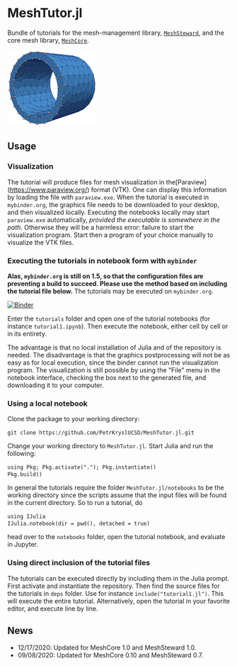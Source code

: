 # MeshTutor.jl

Bundle of tutorials for the mesh-management library, [`MeshSteward`](https://github.com/PetrKryslUCSD/MeshSteward.jl.git), and the core mesh library, [`MeshCore`](https://github.com/PetrKryslUCSD/MeshCore.jl.git).

![Sample mesh](trunc_cyl_shell_0.png)

## Usage

### Visualization

The tutorial will produce files for mesh visualization in the[Paraview]
(https://www.paraview.org/) format (VTK). One can display this information by
loading the file with `paraview.exe`. When the tutorial is executed in
`mybinder.org`, the graphics file needs to be downloaded to your desktop, and
then visualized locally. Executing the notebooks locally may start
`paraview.exe` automatically, *provided the executable is somewhere in the
path*. Otherwise they will be a harmless error: failure to start the
visualization program. Start then a program of your choice manually to
visualize the VTK files.

### Executing the tutorials in notebook form with `mybinder`

**Alas, `mybinder.org` is still on 1.5, so that the configuration files are preventing a build to succeed. Please use the method based on including the tutorial file below.**
The tutorials may be executed on `mybinder.org`. 

[![Binder](https://mybinder.org/badge_logo.svg)](https://mybinder.org/v2/gh/PetrKryslUCSD/MeshTutor.jl/master)

Enter the `tutorials` folder and open one of the tutorial notebooks (for
instance `tutorial1.ipynb`). Then execute the notebook, either cell by cell or
in its entirety.

The advantage is that no local installation of Julia and of the repository is
needed. The disadvantage is that the graphics postprocessing will not be as easy
as for local execution, since the binder cannot run the visualization program.
The visualization is still possible by using the "File" menu in the notebook
interface, checking the box next to the generated file, and downloading it to
your computer.


### Using a local notebook

Clone the package to your working directory:
```
git clone https://github.com/PetrKryslUCSD/MeshTutor.jl.git
```

Change your working directory to `MeshTutor.jl`. Start Julia and run
the following:
```
using Pkg; Pkg.activate("."); Pkg.instantiate()
Pkg.build()
```

In general the tutorials require the folder `MeshTutor.jl/notebooks` to be the
working directory since the scripts assume that the input files will be found in
the current directory. So to run a tutorial, do
```
using IJulia    
IJulia.notebook(dir = pwd(), detached = true)
```
head over to the `notebooks` folder, open the tutorial notebook, and evaluate in Jupyter.

### Using direct inclusion of the tutorial files

The tutorials can be executed directly by including them in the Julia prompt.
First activate and instantiate the repository. Then find the source files for
the tutorials in `deps` folder. Use for instance `include("tutorial1.jl")`. This
will execute the entire tutorial. Alternatively, open the tutorial in your
favorite editor, and execute line by line.

## News

- 12/17/2020: Updated for MeshCore 1.0 and MeshSteward 1.0.
- 09/08/2020: Updated for MeshCore 0.10 and MeshSteward 0.7.


